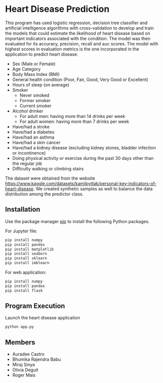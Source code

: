 # Heart Disease Prediction

This program has used logistic regression, decision tree classifier and artificial intelligence algorithms with cross-validation to develop and train the models that could estimate the likelihood of heart disease based on important indicators associated with the condition. The model was then evaluated for its accuracy, precision, recall and auc scores. The model with highest scores in evaluation metrics is the one incorporated in the application to predict heart disease.

- Sex (Male or Female)
- Age Category
- Body Mass Index (BMI)
- General health condition (Poor, Fair, Good, Very Good or Excellent)
- Hours of sleep (on average)
- Smoker 
    - Never smoked
    - Former smoker
    - Current smoker
- Alcohol drinker
  - For adult men: having more than 14 drinks per week
  - For adult women: having more than 7 drinks per week
- Have/had a stroke
- Have/had a diabetes
- Have/had an asthma
- Have/had a skin cancer
- Have/had a kidney disease (excluding kidney stones, bladder infection or incontinence)
- Doing physical activity or exercise during the past 30 days other than the regular job
- Difficulty walking or climbing stairs


The dataset were obtained from the website https://www.kaggle.com/datasets/kamilpytlak/personal-key-indicators-of-heart-disease. We created synthetic samples as well to balance the data distribution among the predictor class.

## Installation

Use the package manager [pip](https://pip.pypa.io/en/stable/) to install the following Python packages.

For Jupyter file:
```bash
pip install numpy
pip install pandas
pip install matplotlib
pip install seaborn
pip install sklearn
pip install imblearn
```

For web application:
```bash
pip install numpy
pip install pandas
pip install flask
```

## Program Execution
Launch the heart disease application
```bash
python app.py
```

## Members
- Auradee Castro
- Bhumika Rajendra Babu  
- Miraj Sinya
- Olivia Deguit
- Roger Mais
